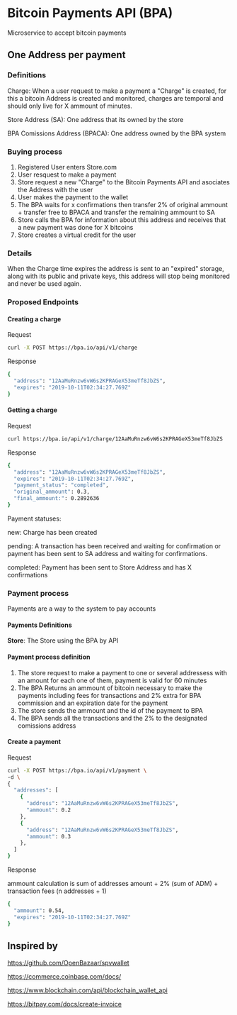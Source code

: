 # Bitcoin Payments API (BPA)

Microservice to accept bitcoin payments

## One Address per payment

### Definitions

Charge: When a user request to make a payment a "Charge" is created, for this a bitcoin Address is created and monitored, charges are temporal and should only live for X ammount of minutes.

Store Address (SA): One address that its owned by the store

BPA Comissions Address (BPACA): One address owned by the BPA system

### Buying process

1) Registered User enters Store.com
2) User resquest to make a payment
3) Store request a new "Charge" to the Bitcoin Payments API and asociates the Address with the user
4) User makes the payment to the wallet
5) The BPA waits for x confirmations
    then transfer 2% of original ammount + transfer free to BPACA
    and transfer the remaining ammount to SA
6) Store calls the BPA for information about this address and receives that a new payment was done for X bitcoins
7) Store creates a virtual credit for the user

### Details

When the Charge time expires the address is sent to an "expired" storage, along with its public and private keys, this address will stop being monitored and never be used again.

### Proposed Endpoints

#### Creating a charge

Request

```sh
curl -X POST https://bpa.io/api/v1/charge
```

Response

```sh
{
  "address": "12AaMuRnzw6vW6s2KPRAGeX53meTf8JbZS",
  "expires": "2019-10-11T02:34:27.769Z"
}
```

#### Getting a charge

Request

```sh
curl https://bpa.io/api/v1/charge/12AaMuRnzw6vW6s2KPRAGeX53meTf8JbZS
```

Response

```sh
{
  "address": "12AaMuRnzw6vW6s2KPRAGeX53meTf8JbZS",
  "expires": "2019-10-11T02:34:27.769Z",
  "payment_status": "completed",
  "original_ammount": 0.3,
  "final_ammount:": 0.2892636
}
```

Payment statuses:

new: Charge has been created

pending: A transaction has been received and waiting for confirmation or payment has been sent to SA address and waiting for confirmations.

completed: Payment has been sent to Store Address and has X confirmations

### Payment process

Payments are a way to the system to pay accounts

#### Payments Definitions

__Store__: The Store using the BPA by API

#### Payment process definition

1) The store request to make a payment to one or several addressess with an amount for each one of them, payment is valid for 60 minutes
2) The BPA Returns an ammount of bitcoin necessary to make the payments including fees for transactions and 2% extra for BPA commission and an expiration date for the payment
3) The store sends the ammount and the id of the payment to BPA
4) The BPA sends all the transactions and the 2% to the designated comissions address

#### Create a payment

Request

```sh
curl -X POST https://bpa.io/api/v1/payment \
-d \
{
  "addresses": [
    {
      "address": "12AaMuRnzw6vW6s2KPRAGeX53meTf8JbZS",
      "ammount": 0.2
    },
    {
      "address": "12AaMuRnzw6vW6s2KPRAGeX53meTf8JbZS",
      "ammount": 0.3
    },
  ]
}
```

Response

ammount calculation is sum of addresses amount + 2% (sum of ADM) + transaction fees (n addresses + 1)

```sh
{
  "ammount": 0.54,
  "expires": "2019-10-11T02:34:27.769Z"
}
```

## Inspired by

https://github.com/OpenBazaar/spvwallet

https://commerce.coinbase.com/docs/

https://www.blockchain.com/api/blockchain_wallet_api

https://bitpay.com/docs/create-invoice

